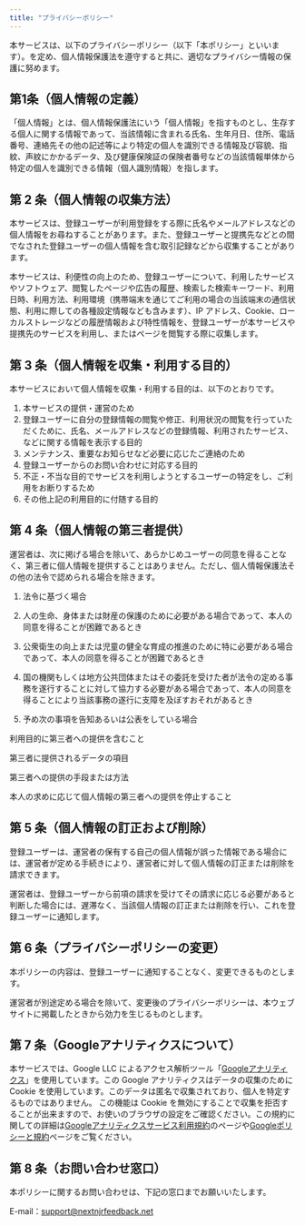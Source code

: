 ```yaml
---
title: "プライバシーポリシー"
---
```


本サービスは、以下のプライバシーポリシー（以下「本ポリシー」といいます）。を定め、個人情報保護法を遵守すると共に、適切なプライバシー情報の保護に努めます。

## 第1条（個人情報の定義）

「個人情報」とは、個人情報保護法にいう「個人情報」を指すものとし、生存する個人に関する情報であって、当該情報に含まれる氏名、生年月日、住所、電話番号、連絡先その他の記述等により特定の個人を識別できる情報及び容貌、指紋、声紋にかかるデータ、及び健康保険証の保険者番号などの当該情報単体から特定の個人を識別できる情報（個人識別情報）を指します。

## 第 2 条（個人情報の収集方法）

本サービスは、登録ユーザーが利用登録をする際に氏名やメールアドレスなどの個人情報をお尋ねすることがあります。また、登録ユーザーと提携先などとの間でなされた登録ユーザーの個人情報を含む取引記録などから収集することがあります。

本サービスは、利便性の向上のため、登録ユーザーについて、利用したサービスやソフトウェア、閲覧したページや広告の履歴、検索した検索キーワード、利用日時、利用方法、利用環境（携帯端末を通じてご利用の場合の当該端末の通信状態、利用に際しての各種設定情報なども含みます）、IP アドレス、Cookie、ローカルストレージなどの履歴情報および特性情報を、登録ユーザーが本サービスや提携先のサービスを利用し、またはページを閲覧する際に収集します。

## 第 3 条（個人情報を収集・利用する目的）

本サービスにおいて個人情報を収集・利用する目的は、以下のとおりです。

1. 本サービスの提供・運営のため
1. 登録ユーザーに自分の登録情報の閲覧や修正、利用状況の閲覧を行っていただくために、氏名、メールアドレスなどの登録情報、利用されたサービス、などに関する情報を表示する目的
1. メンテナンス、重要なお知らせなど必要に応じたご連絡のため
1. 登録ユーザーからのお問い合わせに対応する目的
1. 不正・不当な目的でサービスを利用しようとするユーザーの特定をし、ご利用をお断りするため
1. その他上記の利用目的に付随する目的

## 第 4 条（個人情報の第三者提供）

運営者は、次に掲げる場合を除いて、あらかじめユーザーの同意を得ることなく、第三者に個人情報を提供することはありません。ただし、個人情報保護法その他の法令で認められる場合を除きます。

1. 法令に基づく場合

1. 人の生命、身体または財産の保護のために必要がある場合であって、本人の同意を得ることが困難であるとき

1. 公衆衛生の向上または児童の健全な育成の推進のために特に必要がある場合であって、本人の同意を得ることが困難であるとき

1. 国の機関もしくは地方公共団体またはその委託を受けた者が法令の定める事務を遂行することに対して協力する必要がある場合であって、本人の同意を得ることにより当該事務の遂行に支障を及ぼすおそれがあるとき

1. 予め次の事項を告知あるいは公表をしている場合

利用目的に第三者への提供を含むこと

第三者に提供されるデータの項目

第三者への提供の手段または方法

本人の求めに応じて個人情報の第三者への提供を停止すること

## 第 5 条（個人情報の訂正および削除）

登録ユーザーは、運営者の保有する自己の個人情報が誤った情報である場合には、運営者が定める手続きにより、運営者に対して個人情報の訂正または削除を請求できます。

運営者は、登録ユーザーから前項の請求を受けてその請求に応じる必要があると判断した場合には、遅滞なく、当該個人情報の訂正または削除を行い、これを登録ユーザーに通知します。

## 第 6 条（プライバシーポリシーの変更）

本ポリシーの内容は、登録ユーザーに通知することなく、変更できるものとします。

運営者が別途定める場合を除いて、変更後のプライバシーポリシーは、本ウェブサイトに掲載したときから効力を生じるものとします。

## 第 7 条（Googleアナリティクスについて）

本サービスでは、Google LLC によるアクセス解析ツール「[Googleアナリティクス](https://analytics.google.com)」を使用しています。この Google アナリティクスはデータの収集のために Cookie を使用しています。このデータは匿名で収集されており、個人を特定するものではありません。
この機能は Cookie を無効にすることで収集を拒否することが出来ますので、お使いのブラウザの設定をご確認ください。この規約に関しての詳細は[Googleアナリティクスサービス利用規約](https://marketingplatform.google.com/about/analytics/terms/jp/)のページや[Googleポリシーと規約](https://policies.google.com/technologies/ads?hl=ja)ページをご覧ください。

## 第 8 条（お問い合わせ窓口）

本ポリシーに関するお問い合わせは、下記の窓口までお願いいたします。

E-mail：[support@nextnjrfeedback.net](mailto:support@nextnjrfeedback.net)
